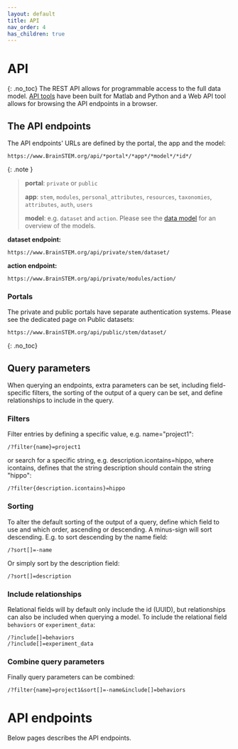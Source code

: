 ```yaml
---
layout: default
title: API
nav_order: 4
has_children: true
---
```

# API
{: .no_toc}
The REST API allows for programmable access to the full data model. [API tools](https://brainstem-org.github.io/brainstem_support/api-tools/) have been built for Matlab and Python and a Web API tool allows for browsing the API endpoints in a browser. 

## The API endpoints
The API endpoints' URLs are defined by the portal, the app and the model: 
```
https://www.BrainSTEM.org/api/*portal*/*app*/*model*/*id*/
```
{: .note }
> __portal__: `private` or `public`
> 
> __app__: `stem`, `modules`, `personal_attributes`, `resources`, `taxonomies`, `attributes`, `auth`, `users`
> 
> __model__: e.g. `dataset` and `action`. Please see the [data model](https://brainstem-org.github.io/brainstem_support/datamodel/data-model/) for an overview of the models. 


__dataset endpoint:__ 
```
https://www.BrainSTEM.org/api/private/stem/dataset/
```
__action endpoint:__ 
```
https://www.BrainSTEM.org/api/private/modules/action/
```

### Portals
The private and public portals have separate authentication systems. Please see the dedicated page on 
Public datasets: 
```
https://www.BrainSTEM.org/api/public/stem/dataset/
```

{: .no_toc}

## Query parameters
When querying an endpoints, extra parameters can be set, including field-specific filters, the sorting of the output of a query can be set, and define relationships to include in the query. 

### Filters
Filter entries by defining a specific value, e.g. name="project1":
```
/?filter{name}=project1
```
or search for a specific string, e.g. description.icontains=hippo, where icontains, defines that the string description should contain the string "hippo":
```
/?filter{description.icontains}=hippo
```

### Sorting
To alter the default sorting of the output of a query, define which field to use and which order, ascending or descending. A minus-sign will sort descending. E.g. to sort descending by the name field:
```
/?sort[]=-name
```

Or simply sort by the description field:
```
/?sort[]=description
```

### Include relationships
Relational fields will by default only include the id (UUID), but relationships can also be included when querying a model. To include the relational field `behaviors` or `experiment_data`: 
```
/?include[]=behaviors
/?include[]=experiment_data
```

### Combine query parameters
Finally query parameters can be combined:
```
/?filter{name}=project1&sort[]=-name&include[]=behaviors
```

# API endpoints
Below pages describes the API endpoints.
